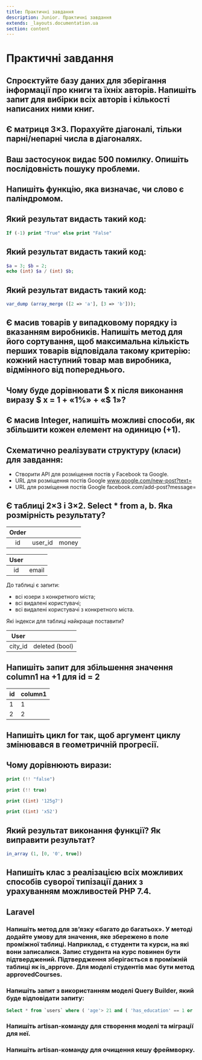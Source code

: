 ```yaml
---
title: Практичні завдання
description: Junior. Практичні завдання
extends: _layouts.documentation.ua
section: content
---
```


# Практичні завдання

## Спроєктуйте базу даних для зберігання інформації про книги та їхніх авторів. Напишіть запит для вибірки всіх авторів і кількості написаних ними книг.

## Є матриця 3×3. Порахуйте діагоналі, тільки парні/непарні числа в діагоналях.

## Ваш застосунок видає 500 помилку. Опишіть послідовність пошуку проблеми.

## Напишіть функцію, яка визначає, чи слово є паліндромом.

## Який результат видасть такий код:

```php
If (-1) print "True" else print "False"
```

## Який результат видасть такий код:

```php
$a = 3; $b = 2;
echo (int) $a / (int) $b;
```

## Який результат видасть такий код:

```php
var_dump (array_merge ([2 => 'a'], [3 => 'b']));
```

## Є масив товарів у випадковому порядку із вказанням виробників. Напишіть метод для його сортування, щоб максимальна кількість перших товарів відповідала такому критерію: кожний наступний товар мав виробника, відмінного від попереднього.

## Чому буде дорівнювати $ x після виконання виразу $ x = 1 + «1%» + «$ 1»?

## Є масив Integer, напишіть можливі способи, як збільшити кожен елемент на одиницю (+1).

## Схематично реалізувати структуру (класи) для завдання:

* Створити API для розміщення постів у Facebook та Google.
* URL для розміщення постів Google www.google.com/new-post?text=
* URL для розміщення постів Google facebook.com/add-post?message=

##  Є таблиці 2×3 і 3×2. Select * from a, b. Яка розмірність результату?

| Order |         |       |
|:-----:|:-------:|:-----:|
| id    | user_id | money |

| User |       |
|:----:|:-----:|
| id   | email |

До таблиці є запити:

- всі юзери з конкретного міста;
- всі видалені користувачі;
- всі видалені користувачі з конкретного міста. 

Які індекси для таблиці найкраще поставити?

|  User   |                |
|:-------:|:--------------:|
| city_id | deleted (bool) |

## Напишіть запит для збільшення значення column1 на +1 для id = 2

| id | column1 |
|----|---------|
| 1  | 1       |
| 2  | 2       |

## Напишіть цикл for так, щоб аргумент циклу змінювався в геометричній прогресії.

## Чому дорівнюють вирази:

```php
print (!! "false")

print (!! true)

print ((int) '125g7')

print ((int) 'x52')
```

## Який результат виконання функції? Як виправити результат?

```php
in_array (1, [0, '0', true])
```

## Напишіть клас з реалізацією всіх можливих способів суворої типізації даних з урахуванням можливостей PHP 7.4.

## Laravel

### Напишіть метод для зв’язку «багато до багатьох». У методі додайте умову для значення, яке збережено в поле проміжної таблиці. Наприклад, є студенти та курси, на які вони записалися. Запис студента на курс повинен бути підтверджений. Підтвердження зберігається в проміжній таблиці як is_approve. Для моделі студентів має бути метод approvedCourses.

### Напишіть запит з використанням моделі Query Builder, який буде відповідати запиту:

```sql
Select * from `users` where ( 'age'> 21 and ( 'has_education' == 1 or 'work_experience'> 2))
```

### Напишіть artisan-команду для створення моделі та міграції для неї.

### Напишіть artisan-команду для очищення кешу фреймворку.